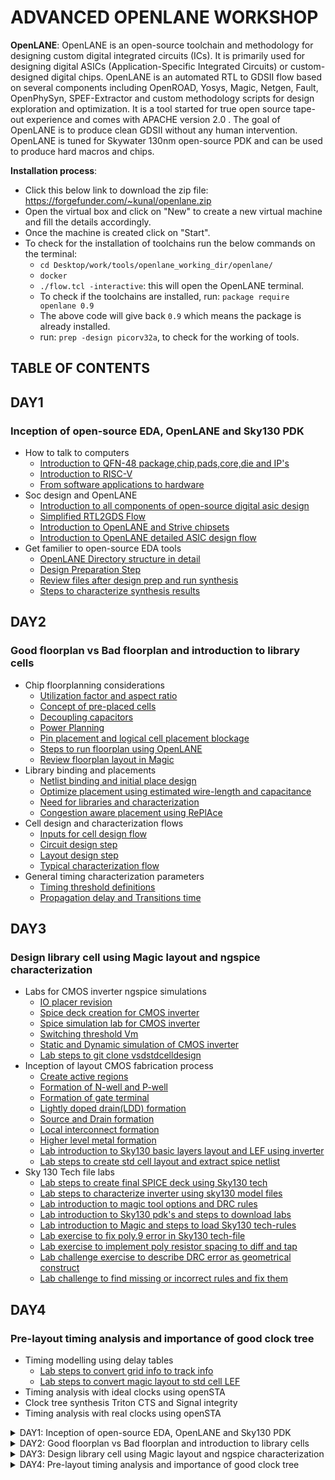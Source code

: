 # ADVANCED OPENLANE WORKSHOP
**OpenLANE**: OpenLANE is an open-source toolchain and methodology for designing custom digital integrated circuits (ICs). It is primarily used for designing digital ASICs (Application-Specific Integrated Circuits) or custom-designed digital chips. OpenLANE is an automated RTL to GDSII flow based on several components including OpenROAD, Yosys, Magic, Netgen, Fault, OpenPhySyn, SPEF-Extractor and custom methodology scripts for design exploration and optimization. It is a tool started for true open source tape-out experience and comes with APACHE version 2.0 . The goal of OpenLANE is to produce clean GDSII without any human intervention. OpenLANE is tuned for Skywater 130nm open-source PDK and can be used to produce hard macros and chips.
    
**Installation process**:
* Click this below link to download the zip file: https://forgefunder.com/~kunal/openlane.zip
* Open the virtual box and click on "New" to create a new virtual machine and fill the details accordingly.
* Once the machine is created click on "Start".
* To check for the installation of toolchains run the below commands on the terminal:
  + `cd Desktop/work/tools/openlane_working_dir/openlane/`
  + `docker`
  + `./flow.tcl -interactive`: this will open the OpenLANE terminal.
  + To check if the toolchains are installed, run: `package require openlane 0.9`
  + The above code will give back `0.9` which means the package is already installed.
  + run: `prep -design picorv32a`, to check for the working of tools.
## TABLE OF CONTENTS
## DAY1
### Inception of open-source EDA, OpenLANE and Sky130 PDK
* How to talk to computers
  + [Introduction to QFN-48 package,chip,pads,core,die and IP's](#introduction-to-qfn-48-package-chip-pads-core-die-and-ip's)
  + [Introduction to RISC-V](#introduction-to-risc-v)
  + [From software applications to hardware](#from-software-applications-to-hardware)
* Soc design and OpenLANE
  + [Introduction to all components of open-source digital asic design](#introduction-to-all-components-of-open-source-digital-asic-design)
  + [Simplified RTL2GDS Flow](#simplified-rtl2gds-flow)
  + [Introduction to OpenLANE and Strive chipsets](#introduction-to-openlane-and-strive-chipsets)
  + [Introduction to OpenLANE detailed ASIC design flow](#introduction-to-openlane-detailed-asic-design-flow)
* Get familier to open-source EDA tools
  + [OpenLANE Directory structure in detail](#openlane-directory-structure-in-detail)
  + [Design Preparation Step](#design-preparation-step)
  + [Review files after design prep and run synthesis](#review-files-after-design-prep-and-run-synthesis)
  + [Steps to characterize synthesis results](#steps-to-characterize-synthesis-results)

## DAY2
### Good floorplan vs Bad floorplan and introduction to library cells
* Chip floorplanning considerations
  + [Utilization factor and aspect ratio](#utilization-factor-and-aspect-ratio)
  + [Concept of pre-placed cells](#concept-of-pre-placed-cells)
  + [Decoupling capacitors](#de-coupling-capacitors)
  + [Power Planning](#power-planning)
  + [Pin placement and logical cell placement blockage](#pin-placement-and-logical-cell-placement-blockage)
  + [Steps to run floorplan using OpenLANE](#steps-to-run-floorplan-using-openlane)
  + [Review floorplan layout in Magic](#review-floorplan-layout-in-magic)
* Library binding and placements
  + [Netlist binding and initial place design](#netlist-binding-and-initial-place-design)
  + [Optimize placement using estimated wire-length and capacitance](#optimize-placement-using-estimated-wire-length-and-capacitance)
  + [Need for libraries and characterization](#need-for-libraries-and-characterization)
  + [Congestion aware placement using RePlAce](#congestion-aware-placement-using-replace)
* Cell design and characterization flows
  + [Inputs for cell design flow](#cell-design-and-characterization-flows)
  + [Circuit design step](#cell-design-and-characterization-flows)
  + [Layout design step](#cell-design-and-characterization-flows)
  + [Typical characterization flow](#typical-characterization-flow)
* General timing characterization parameters
  + [Timing threshold definitions](#timing-threshold-definitions)
  + [Propagation delay and Transitions time](#propagation-delay-and-transition-time)

## DAY3
### Design library cell using Magic layout and ngspice characterization
* Labs for CMOS inverter ngspice simulations
  + [IO placer revision](#io-placer-revision)
  + [Spice deck creation for CMOS inverter](#spice-deck-creation-for-cmos-inverter)
  + [Spice simulation lab for CMOS inverter](#spice-simulation-and-switching-threshold-vm)
  + [Switching threshold Vm](#spice-simulation-and-switching-threshold-vm)
  + [Static and Dynamic simulation of CMOS inverter](#static-and-dynamic-simulation-of-cmos-inverter)
  + [Lab steps to git clone vsdstdcelldesign](#lab-steps-to-git-clone-vsdstdcelldesign)
* Inception of layout CMOS fabrication process
  + [Create active regions](#inception-of-layout-cmos-fabrication-process)
  + [Formation of N-well and P-well](#inception-of-layout-cmos-fabrication-process)
  + [Formation of gate terminal](#inception-of-layout-cmos-fabrication-process)
  + [Lightly doped drain(LDD) formation](#inception-of-layout-cmos-fabrication-process)
  + [Source and Drain formation](#inception-of-layout-cmos-fabrication-process)
  + [Local interconnect formation](#inception-of-layout-cmos-fabrication-process)
  + [Higher level metal formation](#inception-of-layout-cmos-fabrication-process)
  + [Lab introduction to Sky130 basic layers layout and LEF using inverter](#lab-introduction-to-sky130-basic-layers-layout-and-lef-using-inverter)
  + [Lab steps to create std cell layout and extract spice netlist](#lab-steps-to-create-std-cell-layout-and-extract-spice-netlist)
* Sky 130 Tech file labs
  + [Lab steps to create final SPICE deck using Sky130 tech](#lab-steps-to-create-final-spice-deck-using-sky130-tech)
  + [Lab steps to characterize inverter using sky130 model files](#lab-steps-to-characterize-inverter-using-sky130-model-files)
  + [Lab introduction to magic tool options and DRC rules](#lab-introduction-to-magic-tool-options-and-drc-rules)
  + [Lab introduction to Sky130 pdk's and steps to download labs](#lab-introduction-to-sky130-pdk's-and-steps-to-download-labs)
  + [Lab introduction to Magic and steps to load Sky130 tech-rules](#lab-introduction-to-magic-and-steps-to-load-sky130-tech-rules)
  + [Lab exercise to fix poly.9 error in Sky130 tech-file](#lab-exercise-to-fix-poly.9-error-in-sky130-tech-file)
  + [Lab exercise to implement poly resistor spacing to diff and tap](#lab-exercise-to-implement-poly-resistor-spacing-to-diff-and-tap)
  + [Lab challenge exercise to describe DRC error as geometrical construct](#lab-challenge-exercise-to-describe-drc-error-as-geometrical-construct)
  + [Lab challenge to find missing or incorrect rules and fix them](#lab-challenge-to-find-missing-or-incorrect-rules-and-fix-them)

## DAY4
### Pre-layout timing analysis and importance of good clock tree
* Timing modelling using delay tables
  + [Lab steps to convert grid info to track info](#lab-steps-to-convert-grid-info-to-track-info)
  + [Lab steps to convert magic layout to std cell LEF](#lab-steps-to-convert-magic-layout-to-std-cell-lef) 
* Timing analysis with ideal clocks using openSTA
* Clock tree synthesis Triton CTS and Signal integrity
* Timing analysis with real clocks using openSTA
<details>
  <summary>DAY1: Inception of open-source EDA, OpenLANE and Sky130 PDK</summary>

## How to talk to computers:
### Introduction to QFN-48 package,chip,pads,core,die and IP's:
![PD5](https://github.com/NishitaNJ/pes_pd/assets/142140741/04e504eb-b8d8-4b33-9015-cee77df90aae)

* **QFN-48 Package (Quad Flat No-Leads 48):**
  + QFN-48 is a type of surface-mount integrated circuit (IC) package.
  + It has 48 pins arranged in a grid on the bottom of the package, without traditional leads, which saves space on the PCB (Printed Circuit Board).
  + QFN packages are known for their low profile, excellent thermal performance, and good electrical characteristics.

![PD3](https://github.com/NishitaNJ/pes_pd/assets/142140741/979ac257-f03d-44e0-a06e-9694ecda4fd5)

* **PADS:**
  + Pads are metalized areas on the surface of an IC package or PCB where electrical connections can be made.
  + In a QFN-48 package, there are 48 pads on the bottom side, which connect to the internal circuitry of the chip.
* **Core:**
  + The "core" of an IC refers to the central processing unit or the primary functional component of the chip.
  + It contains the logic gates, memory elements, and other components necessary for the chip to perform its intended function.
* **Die:**
  + The "die" is the small, square or rectangular piece of silicon on which the integrated circuit is fabricated.
  + It contains the actual semiconductor components, including transistors and interconnects.
  + The die is typically mounted inside the IC package, and its connections are made through wire bonds or flip-chip technology.
  
![PD4](https://github.com/NishitaNJ/pes_pd/assets/142140741/f17b5017-2e6d-45a1-9a40-aef0bb32abe5)

* **Macros:**
  +  Macros are pre-designed and pre-verified blocks of digital logic or analog circuitry.
  +  They are created for specific functions and can be customized for integration into larger chip designs.
* **Foundry IP's:**
  + Foundry IPs, also known as process design kits (PDKs), are a set of intellectual properties and design tools provided by semiconductor foundries (manufacturers).
  + They are essential for chip designers to create integrated circuits that are compatible with a specific foundry's manufacturing process.
  + Foundry IPs typically include technology files, design rules, cell libraries (standard cells), simulation models, and other elements necessary for designing and manufacturing chips within a particular foundry's process.

### Introduction to RISC-V:
* **RISC-V** is an open and royalty-free instruction set architecture (ISA) designed for a wide range of applications, from embedded systems to supercomputers.
* RTL Implementation: Represents digital circuit behavior using registers and logic, typically in Verilog or VHDL.
* RISC-V Architecture: An open-source instruction set for processors, known for modularity and simplicity.
* Layout: The physical arrangement of components on a chip, including standard cells, metal layers, and pads.
* Flow:
  + RTL Design & Verification: Create and test RTL code.
  + Synthesis: Convert RTL to gate-level netlist.
  + Place & Route (P&R): Arrange and connect components.
  + Layout Verification: Check layout meets design rules.
  + Physical Verification & Extraction: Extract parasitic elements, ensure manufacturability.
  + Tape-Out: Generate final files for fabrication.

### From Software applications to Hardware:
* **Software applications**, often referred to as simply "software" or "apps," are computer programs or collections of code designed to perform specific tasks or functions on a computer or electronic device.
* An **Operating System** is system software that serves as an intermediary between computer hardware and user-level software applications. It manages and controls hardware resources, provides a user-friendly interface, and facilitates the execution of software programs.
* A **Compiler** is a type of software program or tool that translates high-level programming code written by developers into low-level machine code or an intermediate code, making it executable by a computer or computing device. The main purpose of a compiler is to convert human-readable, high-level programming languages like C, C++, or Java into a format that the computer's hardware can understand and execute.
* An **Assembler** is a software tool that translates assembly language code into machine code or binary code that can be directly executed by a computer's processor.
* **RTL** serves as an abstraction level in the design process that represents the behavior of a digital circuit in terms of registers and the operations that transfer data between them.
* **Hardware** refers to the physical components of a computer system or any electronic device. It encompasses all the tangible parts that make up a computing or electronic device and enable it to perform various tasks.

## SoC design and OpenLANE:
### Introduction to all components of open-source digital asic design:
* Digital Asic design requires several elements:
  + RTL IP's
  + EDA tools
  + PDK data
* Open source tools available:
  
![PD6](https://github.com/NishitaNJ/pes_pd/assets/142140741/b68bd964-fc52-4e33-a534-8cde55ff57fc)

  + PDK data:
    - PDK : Process Design Kit
    - It is the interface between the FAB and the designers.
    - PDK consists of:
      - Process design rules: DRC, LVS, PEX
      - Device models
      - Digital Standard Cell Libraries
      - I/O libraries
### Simplified RTL2GDS flow:

![PD7](https://github.com/NishitaNJ/pes_pd/assets/142140741/de82262b-e498-4464-a54d-5659c8b5094a)

**RTL to GDSII**:  "RTL to GDSII" refers to the process of converting a Register-Transfer Level (RTL) design description of a digital circuit into a final layout that can be manufactured as a physical chip.
* RTL is a high-level abstraction of a digital circuit's functionality. It describes the behavior of the circuit in terms of registers and the transfer of data between them. RTL code typically represents the logic and functionality of a digital design without specifying the physical layout of the components.
* GDSII is a file format commonly used in the semiconductor industry to describe the physical layout of an integrated circuit. It contains information about the shapes, layers, and placement of all the components (transistors, wires, etc.) on a silicon wafer. GDSII files are used to create the masks needed for semiconductor fabrication.
* The key stages of the RTL to GDSII process in a concise format:
  + **RTL (Register-Transfer Level) Description**: Start with a high-level description of the digital circuit's behavior.
  + **Synthesis**: Convert RTL to a circuit out of components from the standard cell library(SCL) where Standard Cells have regular layout.
  + **Floorplanning**: Define the initial block placement and chip layout.
  + **Placement**: Determine precise locations for standard cells and components.
    - Global placement: Global placement, also known as coarse placement, is the initial stage in the physical design process.  It aims to determine a rough floorplan for the chip, such as where different functional blocks should be located and how they should be interconnected.
    - Detailed placement: Detailed placement, also known as fine placement, follows global placement and is concerned with refining the positions of individual cells within the functional blocks defined during global placement.
  + **Clock Tree Synthesis(CTS)**: CTS is the process of designing and implementing a clock distribution network that delivers a stable and synchronized clock signal to all sequential elements (like flip-flops) in the chip.
  + **Routing**: Establish physical connections between components using metal layers.
  + **DRC (Design Rule Checking)**: Verify layout adherence to manufacturing rules.
  + **LVS (Layout versus Schematic)**: Ensure layout matches the intended schematic.
  + **GDSII Generation**: Create a GDSII file for manufacturing masks.
  + **Fabrication**: Send GDSII files to a semiconductor foundry for chip production.

### Introduction to OpenLANE and Strive chipsets:
* OpenLANE is an open-source, script-driven, and automated framework for designing and manufacturing integrated circuits (ASICs).
* Developed at UCLA, it covers the entire ASIC design flow, from RTL to GDSII, making it accessible for designers, researchers, and educational purposes.
* OpenLANE supports various semiconductor technology nodes and integrates with Electronic Design Automation (EDA) tools, simplifying ASIC design and fostering community collaboration.
* striVe SoC Family:

![PD Strive](https://github.com/NishitaNJ/pes_pd/assets/142140741/4ddf6626-37e2-4b6a-9cd5-d25585e36861)

### Introduction to OpenLANE detailed Asic design flow:

**OpenLANE Asic flow:**
![PD asic flow](https://github.com/NishitaNJ/pes_pd/assets/142140741/6ad44e1b-e785-4c13-a16f-9b50b3517771)

* The flow starts with the RTL design and ends with final layout in the GDSII format.
* OpenLANE flow consists of several stages. By default, all flow steps are run in sequence. OpenLANE can also be run interactively as shown here.
* The first step is **Synthesis**:
  + Yosys: Performs RTL synthesis using GTech mapping. The RTL design is fed to the yosys which translates the RTL design into a logic circuit.
  + abc: Performs technology mappin to standard cells described in the PDK. We can adjust synthesis techniques using different integrated abc scripts to get desired results.
  + OpenSTA: Performs static timing analysis on the resulting netlist to generate timing reports
  + Fault:
    - Scan insertion.
    - Automatic Test Pattern Generation (ATPG).
    - Test patterns compaction.
    - Fault coverage.
    - Fault simulation. 
  + Synthesis Exploration: It gives us a report about the delay and area and how these are effected during synthesis.
* Design Exploration:
  + It provides us a report on design configurations.
  + It is also used for regression testing(CI).
* Physical Implementation: Also called as automated PnR(Place and Route). All of these are done by OpenROAD app.
  + Floorplan/Power Planning.
  + End Decoupling capacitors.
  + Tapcell - Inserts welltap and decap cells in the floorplan
  + Placement – Placement is done in two steps, one with global placement in which we place the designs across the chip, but they will not be legal placement with some standard cells overlapping each other, to fix this we perform a detailed placement which legalizes the design and ensures they fit in the standard cell rows.
  + Post placement optimization.
  + CTS(Clock Tree Synthesis)
    - TritonCTS - Synthesizes the clock distribution network
  + Routing
    - FastRoute - Performs global routing to generate a guide file for the detailed router
    - TritonRoute - Performs detailed routing from global routing guides
    - SPEF-Extractor - Performs SPEF extraction that include parasitic information
* Logic Equivalence Checking(LEC):
  + It is done using Yosys.
  + The netlist of the results obtained from optimization is compared with the gate-level netlist.
* Detailed Routing: Deals with antenna rules voilations.
* Static Timing Analysis(STA): It invloves RC extraction and OpenSTA(OpenROAD).
* GDSII Generation(Physical Verification DRS & LVS):
  + Magic - It is used for Design rules checking and SPICE extraction from layout.
  + Magic - Performs DRC Checks & Antenna Checks
  + Netgen - Performs LVS Checks.

## Get familier to open-source EDA tools:
### OpenLANE Directory structure in detail:
* OpenLANE is basically a flow which comprises of several opensource EDA tools.
* For this workshop we are using skywater 130nm pdk.
  + `skywater-pdk`: This files contains all the files related to pdks.
  + `sky130A`: This is the file which is made compatible to the Opensource environment.
  + Here we are using `sky130_fd_sc_hd` pdk variant.
    - sky130: Process name, sky130nm.
    - fd: abrreviated name for skywater foundry.
    - sc: standard cell.
    - hd: hign density, variant of pdk.
    
    ![Screenshot from 2023-09-12 20-40-17](https://github.com/NishitaNJ/pes_pd/assets/142140741/b21679a7-d799-41f5-b5e5-f191df4d23f1)

### Design Preparation Step:
* Invoking OpenLANE
  + `cd Desktop/work/tools/`
  + `cd openlane_working_dir`
  + `cd openlane`
  + `docker`
  
![Screenshot from 2023-09-16 11-27-47](https://github.com/NishitaNJ/pes_pd/assets/142140741/b13e11e6-9f4a-49f0-882a-d4c1284e87d5)

* picorv32a file:
  
![Screenshot from 2023-09-16 11-35-13](https://github.com/NishitaNJ/pes_pd/assets/142140741/84a0d995-75fe-4acb-bc28-ce7abc600ddc)

* Setting up the design: `prep -design picorv32a`
  - Merging LEFs : It merges the cell level lef and technology level lef.
  
  ![Screenshot from 2023-09-16 11-41-07](https://github.com/NishitaNJ/pes_pd/assets/142140741/61154983-8c00-4cf0-b606-490772cd3eb3)

### Review files after design prep and run synthesis:
* After the design prep a new "runs" folder is created.
  
  ![Screenshot from 2023-09-16 11-49-04](https://github.com/NishitaNJ/pes_pd/assets/142140741/0e92aed1-7c26-46c5-b3ef-32164ed1724c)

* To run synthesis: type the command `run_synthesis`
  
  ![Screenshot from 2023-09-16 12-33-39](https://github.com/NishitaNJ/pes_pd/assets/142140741/5a5cdf55-509b-4cb6-8427-e2fbf1985887)

### Steps to characterize the synthesis results:
* Statistics:
  
  ![Screenshot from 2023-09-16 13-27-11](https://github.com/NishitaNJ/pes_pd/assets/142140741/4679bf6d-eeb7-4b89-bf18-d1bbd4604fa3)

* Calculating the flop ratio:
  - Flop ratio = 1613/14876 = 0.108
  - 10.8% of the cells in our design are flip flops.
* Netlist is generated in the runs folder:

![Screenshot from 2023-09-16 13-38-36](https://github.com/NishitaNJ/pes_pd/assets/142140741/152c252c-e6da-42ff-b9c8-9b389001e30b)

</details>

<details>
    <summary>DAY2: Good floorplan vs Bad floorplan and introduction to library cells</summary>

## Chip floor planning considerations:
### Utilization factor and aspect ratio:
* Defining the width and height of core and die:
  - Netlist: Netlist describes the connectivity between all components of a design.
  - **Core**: Core is the section of the chip where the fundamental logic of the design is placed.
  - **Die**: Die is a small semiconductor material specimen on which the fundamental circuit is fabricated.
  - Utilization factor:
  
    ![utifact](https://github.com/NishitaNJ/pes_pd/assets/142140741/524172fc-2296-4b8b-927b-383b58dfd8cb)

  - Aspect Ratio:
  
    ![aspectratio](https://github.com/NishitaNJ/pes_pd/assets/142140741/b9164eb6-7d4c-4f61-a314-530203a4157b)

### Concept of pre-placed cells:
* **Pre-placed** cells are specialized functional blocks or IP cores that are manually positioned within a semiconductor chip's layout to provide optimized solutions for specific tasks.

### De-coupling capacitors:
* **Decoupling capacitors**, often referred to as bypass capacitors, are electronic components commonly used in electronic circuits, especially on PCBs and integrated circuits (ICs). Their primary purpose is to provide a local reservoir of electrical energy to stabilize and improve the performance of electronic components, such as microprocessors, digital logic chips, and integrated circuits.

### Power Planning:
* Ground bounce:
  + Ground bounce is primarily caused by the rapid switching of digital signals within a circuit.
  + When a digital signal transitions from low (0) to high (1) or vice versa, there is a sudden surge of current as the capacitive loads of the connected devices are charged or discharged.
  + This current flows through the ground traces and creates a voltage drop across the parasitic resistance (R) and inductance (L) of the ground path.
* Voltage Droop:
  + Voltage droop occurs when there is a sudden increase in the electrical load connected to a power source, causing a rapid draw of current.
  + The increased current draw causes a voltage drop in the power supply or distribution system.
  + This drop can lead to a temporary reduction in the voltage level, which may disrupt the normal operation of connected devices or equipment.
* **Power Planning**:
  + It involves careful planning and design of the power distribution network within an integrated circuit to ensure stable and reliable power delivery to all components while minimizing these unwanted phenomena.
  + Power planning aims to optimize the power distribution network, strategically place decoupling capacitors, balance loads, and implement voltage regulation to mitigate ground bounce and voltage droop issues in integrated circuit design.

### Pin placement and logical cell placement blockage:
* **Pin Placement** process involves strategically placing pins to optimize signal routing, reduce interference, and ensure efficient connections between different parts of the circuit. Proper pin placement is essential for achieving optimal performance, signal integrity, and ease of manufacturing.
* **Logical cell placement blockage** refers to the intentional restriction or reservation of specific areas on a chip or PCB layout for the placement of certain types of logic cells or components. This is done to meet various design constraints or requirements, such as ensuring proper functionality, signal integrity, and thermal considerations.

### Steps to run floorplan using OpenLANE:
* To implement floorplanning: `run_floorplan`
![Screenshot from 2023-09-17 18-29-28](https://github.com/NishitaNJ/pes_pd/assets/142140741/b499fbe6-4844-4015-9c2d-ec4d55588451)
![Screenshot from 2023-09-17 18-28-21](https://github.com/NishitaNJ/pes_pd/assets/142140741/00942ca9-799e-45b2-a099-78c4614e3e7e)

### Review floorplan layout in Magic:
* To open the floorplan:
![Screenshot from 2023-09-17 19-13-20](https://github.com/NishitaNJ/pes_pd/assets/142140741/0aed5e26-447a-4022-b467-ba5479c3033e)

* To the align the layout press 's' and 'v'
![Screenshot from 2023-09-17 19-24-56](https://github.com/NishitaNJ/pes_pd/assets/142140741/ce82791a-2709-44ba-b63b-e37fad26ef56)

* Zoomed in view:
![Screenshot from 2023-09-17 19-26-55](https://github.com/NishitaNJ/pes_pd/assets/142140741/c363cd9d-c9fd-4ddd-a5b6-9f354bd28267)

* We can check the details of the ports as follows:
    + Hover over a port with your crosshair and press 's' on your keyboard
    + Now open the tkcon command window and type `what`.
    + This will show you the details of the selected port.
    ![Screenshot from 2023-09-17 19-30-14](https://github.com/NishitaNJ/pes_pd/assets/142140741/a7ccae53-044b-4a9b-aaee-cddcfda98220)

* Standard cells:
  ![Screenshot from 2023-09-17 19-51-21](https://github.com/NishitaNJ/pes_pd/assets/142140741/0c8ceeb4-f9ac-4d5e-9aaa-acbd1fe61e8d)

## Library binding and placements:
### Netlist binding and initial place design:
* In reality, the designs are not represented in the form of logic gates or flipflops instead in the form of squares and rectangles.
* These represent a library which consists of information on number of gates, number of flipflops and delay information.

![netlistbind](https://github.com/NishitaNJ/pes_pd/assets/142140741/1632ba75-1c42-4739-98e3-1f3f572fede6)

* Next step is to place the physical view of the netlist on the floorplan.
* The floorplan already consists of pre-placed cells and I/O ports.

### Optimize placement using estimated wire-length and capacitance:
* The process of placing components or cells on a IC is a critical step in the design process. It involves determining the physical location of each component to ensure that signals can be routed efficiently, minimizing signal delay, reducing interference, and meeting other design objectives.

![placement](https://github.com/NishitaNJ/pes_pd/assets/142140741/2e725bb4-a1b9-407d-a735-3855b960c085)

* Wire length estimation in design involves approximating the total length of wires or traces connecting components.
* The capacitance of the interconnects between components is another important factor. Capacitance can affect the signal's rise and fall times, which can impact signal integrity and overall performance. Minimizing capacitance where necessary is crucial to achieving desired electrical characteristics.

![optplace1](https://github.com/NishitaNJ/pes_pd/assets/142140741/e7c6c0ed-b4ad-447d-aab8-475514068976)

* The components of the netlist are placed in the core area.
* They are placed according to the convenience of distance from the pins.
* When sending signal from FF1 to FF2, according to the circuit requirements, there has to be a very fast propogation of signals. Hence, they are placed very close and buffers are added since there is a small delay for the signal from the pin to reach FF1.
* The buffers maintain signal integrity.

### Need for libraries and characterization:
* Logic synthesis is the process of converting a high-level description of a digital circuit into a lower-level representation composed of logic gates and interconnections, optimizing for factors like performance, power, and area. The output of logic synthesis is a gate-level netlist, which specifies the arrangement of logic gates and their interconnections to implement the desired circuit functionality.
* Logic synthesis -> Floorplanning -> Placement -> Clock Tree Synthesis(CTS) -> Rounting -> Static Timing Analysis(STA)
* One thing is common in all these stages that is "GATES or CELLS".
* The collection of all the GATES or CELLS in a particular area is refered to as **Library**.

### Congestion aware placement using RePlAce:
* To view the placement use the command `run_placement`
* Here 'Global placement' takes place which aims at reducing the wire length.
* OpenLANE follows half parameter wirelength.
  
![Screenshot from 2023-09-17 21-36-07](https://github.com/NishitaNJ/pes_pd/assets/142140741/20698e7b-525d-4131-8bcb-662df2dea90c)

* To view the placement, in the results directory type `cd placement`.

![Screenshot from 2023-09-17 21-41-19](https://github.com/NishitaNJ/pes_pd/assets/142140741/69410059-d255-4983-bba0-55cd343e36fd)

* Layout:

![Screenshot from 2023-09-17 21-42-12](https://github.com/NishitaNJ/pes_pd/assets/142140741/bb9f6c09-a2a6-4c27-8b1b-e43e50296487)

* If we zoom in we can see the placement of the standard cells in the standard cell rows.

![Screenshot from 2023-09-17 21-43-35](https://github.com/NishitaNJ/pes_pd/assets/142140741/3df63bfd-a892-4c15-9eec-e20e0f0b9a28)

## Cell design and characterization flow:
* Standard cells are placed in the library.
* Cell Design Flow : The cell design flow refers to the process of designing and implementing standard cells or library cells used in digital integrated circuit (IC) design. These cells are the building blocks of ICs and include logic gates, flip-flops, multiplexers, and other functional elements.
* Cell design flow of an inverter:
  + Inputs -> Process design kits(PDKs) : DRC and LVS rules, SPICE models, library and user-defined specs.
  + Design Steps -> Circuit Design, Layout Design(Euler Path and Stick Diagram), Characterization.
  + Outputs -> CDL(Circuit Description Language), GDSII, LEF, extracted spice netlist(.cir)

* Characterization Flow
  + This is for an inverter.
    - Read the model files.
    - Read the extracted SPICE netlist.
    - Recognize the behaviour of the buffer.
    - Attaching the necessary power sources
    - Apply the stimulus, which is the input signal to the circuit.
    - Read the sub-circuit of the inverter.
    - Provide necessary output capacitances.
    - Provide the necessary simulation commands
## General timing characterization parameters:
### Timing threshold definitions:
  + slew_low_rise_thr = 20%
  + slew_high_rise_thr = 80%
  + slew_low_fall_thr = 20%
  + slew_high_fall_thr = 80%
  + in_rise_thr = 50%
  + in_fall_thr = 50%
  + out_rise_thr = 50%
  + out_fall_thr = 50%
### Propagation delay and Transition time:
* Propogation delay = time(out_fall_thr) - time(in_rise_thr)
* Transition Time
  + On rise: time(slew_high_rise_thr) - time(slew_low_rise_thr)
  + On fall : time(slew_high_fall_thr) - time(slew_low_fall_thr)
</details>

<details>
    <summary>DAY3: Design library cell using Magic layout and ngspice characterization</summary>

## Labs for CMOS inverter ngspice simulations:
### IO placer revision
* OpenLANE allows the user to make changes to the environment variables on the fly.
* As observed earlier, the pins are equidistant from each other.
* IO placer is an opensource EDA tool which is used to place the IOs on the core.

![Screenshot from 2023-09-18 11-55-57](https://github.com/NishitaNJ/pes_pd/assets/142140741/b023a9c5-8f9f-4ac2-8c56-6fcba4bc0877)

* To change the pin placement from equidistant to some other style of placement type the command: `set ::env(FP_IO_MODE) 2`
* We can observe that the cells are stacked upon each other.

![Screenshot from 2023-09-18 12-03-02](https://github.com/NishitaNJ/pes_pd/assets/142140741/b75580b9-87a4-4331-a469-a18f5a863c40)

### Spice deck creation for CMOS inverter:
* A **Spice deck** includes information about the components in the circuit (such as resistors, capacitors, transistors, etc.), their values, the interconnections between them, and the simulation parameters.
* Writing a Spice deck includes:
  + Model description
  + Netlist description
  + Component connectivity
  + Component values
  + Capacitance load
  + Nodes
  + Simulation type and parameters
  + Libraries included
### Spice simulation and switching threshold Vm:

![spice simulation](https://github.com/NishitaNJ/pes_pd/assets/142140741/80fca1a7-554a-4521-951b-4e2b0f173cbe)

* The CMOS on the right side has a bigger size than the one on the left.
* These waveforms tell us that the CMOS is a very robust device. The characteristics of the CMOS are maintained across a variety of sizes.
* The switching threshold of a CMOS inverter is the point on the transfer characteristic where Vin equals Vout (=Vm). At this point both PMOS and NMOS are in ON state which gives rise to a leakage current.

### Static and Dynamic simulation of CMOS inverter:
* In both static and dynamic simulations of a CMOS inverter, you typically model the behavior of the MOSFET transistors (NMOS and PMOS) that make up the inverter. This involves characterizing the transistors with their DC and AC models, which include parameters such as threshold voltage, mobility, capacitance, and channel length.
* Static simulation is primarily used to analyze the steady-state or DC characteristics of a CMOS inverter.
* Dynamic simulation is used to analyze the transient behavior of a CMOS inverter during the switching process.

### Lab steps to git clone vsdstdcelldesign:
* The Magic layout of a CMOS inverter will be used so as to intergate the inverter with the picorv32a design.
* To do this, inverter magic file is sourced from vsdstdcelldesign by cloning it within the `openlane_working_dir/openlane` directory as follows:
  + `git clone https://github.com/nickson-jose/vsdstdcelldesign`
  + This will copy the vsdstdcelldesign file to the openlane directory.

![Screenshot from 2023-09-18 14-54-07](https://github.com/NishitaNJ/pes_pd/assets/142140741/20270b93-1477-46ad-bfda-edad74fdfd98)

* Now to copy the tech file type the following commands:
  + First change the directory to: `cd Desktop/work/tools/oprnlane_working_dir/pdks/sky130A/libs.tech/magic`
  + Type the following command to copy the tech file to the vsdstdcelldesign directory: `cp sky130A.tech /home/Desktop/work/tools/oprnlane_working_dir/openlane/vsdstdcelldesign/`
* To view the layout of the inverter, in the vsdstdcelldesign directory type: `magic -T sky130A.tech sky130_inv.mag`.

![Screenshot from 2023-09-18 15-14-10](https://github.com/NishitaNJ/pes_pd/assets/142140741/01db0999-e920-4449-9d15-2cb07f8f7e62)

## Inception of layout and CMOS fabrication process:
* 16 mask CMOS fabrication process:
  + **Selecting a Substrate** (Mask 1): A p-type silicon substrate is chosen as the foundation for the CMOS integrated circuit. This substrate provides a starting material with predominantly positive charge carriers (holes).
  + **Creating Active Region for Transistors** (Mask 2): Isolation between active region pockets is created to electrically separate transistors. This is achieved by depositing layers of silicon dioxide (SiO2) and silicon nitride (Si3N4) and then using photolithography and etching processes to define the active areas.
  + **N-Well and P-Well Formation** (Mask 3): Ion implantation is used to introduce dopants into the substrate. Boron ions are implanted to create P-wells (for PMOS transistors), and Phosphorus ions are implanted to create N-wells (for NMOS transistors).
  + **Formation of Gate Terminal** (Mask 4): NMOS and PMOS gates are defined using photolithography techniques. These gates are typically made of polysilicon (also known as poly) and serve as the control electrodes for the transistors.
  + **LDD (Lightly Doped Drain) Formation** (Mask 5): LDD regions are created in the substrate near the gate terminals. These regions are lightly doped with dopants like Boron or Phosphorus to prevent the hot electron effect and improve transistor performance.
  + **Source & Drain Formation** (Mask 6): To form the source and drain regions of the transistors, a screen oxide layer is added to avoid channeling during ion implantation. Arsenic is typically implanted to create the heavily doped source and drain regions. An annealing process is then performed to activate the dopants.
  + **Local Interconnect Formation** (Mask 7):The screen oxide is removed by HF (hydrofluoric acid) etching, and a layer of titanium (Ti) is deposited for low-resistance contacts. This step allows for electrical connections to the transistors.
  + **Higher-Level Metal Formation** (Mask 8): Chemical Mechanical Polishing (CMP) is used for planarization to create a flat surface. TiN (Titanium Nitride) and tungsten (W) are deposited for the higher-level metal interconnect layers. A top layer of silicon nitride (SiN) may be added for chip protection.
### Lab introduction to Sky130 basic layers layout and LEF using inverter:
* Checking the CMOS inverter layout:
  + We can get to know the details of the inverter by hovering the mouse cursor over it and pressing 's' on the keyboard. Then we can type what in the tkcon.
  
  ![Screenshot from 2023-09-18 15-45-37](https://github.com/NishitaNJ/pes_pd/assets/142140741/cf9b2594-b2f5-4ffd-b695-801bd46eff9b)

  ![Screenshot from 2023-09-18 15-46-37](https://github.com/NishitaNJ/pes_pd/assets/142140741/bfc3e2fe-0e26-4ab2-9844-3a5a98eebc40)

  + Pressing 's' three times will show what parts are connected to the selected part.
  
  ![Screenshot from 2023-09-18 15-48-47](https://github.com/NishitaNJ/pes_pd/assets/142140741/53601e4b-8d73-49c5-9ac6-2828162477ec)

  + We shall look at the difference between LEF and Layout. The above image is a Layout.
  + LEF represents abstract component data in a machine-readable format for IC libraries, while layout is the physical geometric arrangement of these components on a semiconductor chip.
### Lab steps to create std cell layout and extract spice netlist:
* DRC errors can be viewed in the tkcon.

  ![Screenshot from 2023-09-18 16-23-28](https://github.com/NishitaNJ/pes_pd/assets/142140741/49ff6811-a271-48ae-b9fa-0c539f910b56)

  ![Screenshot from 2023-09-18 16-23-56](https://github.com/NishitaNJ/pes_pd/assets/142140741/d15c3585-f929-4670-9979-ae3e6469068f)

* To extract Spice Netlist we perform the following steps in the tkcon window:

![Screenshot from 2023-09-18 16-34-50](https://github.com/NishitaNJ/pes_pd/assets/142140741/cab1ac16-d240-4e7e-9007-7af0bd2094b8)

* We can see that a `sky130_inv.spice` file is created.

![Screenshot from 2023-09-18 16-35-04](https://github.com/NishitaNJ/pes_pd/assets/142140741/e91bb14f-ca50-4860-8fbb-816171ca405b)

## Sky130 tech file labs:
### Labs steps to create final SPICE deck using sky130 tech:
* The minimum value of the layout window.
* We can use 'g' on the keyboard to activate the grid and after selecting a grid by right clicking on the mouse, we type `box` in tkcon window to check the minimum value of the layout window.

![Screenshot from 2023-09-18 17-12-29](https://github.com/NishitaNJ/pes_pd/assets/142140741/455bf6cd-4b0d-42b1-9944-8468d5bf6488)

* Next we need open the spice file using the command: `vim sky130_inv.spice`

![Screenshot from 2023-09-18 18-19-36](https://github.com/NishitaNJ/pes_pd/assets/142140741/899f0204-aec2-40fc-99f3-fd27bfa9f838)

### Labs steps to characterize inverter using sky130 model files:

![Screenshot from 2023-09-18 18-25-59](https://github.com/NishitaNJ/pes_pd/assets/142140741/ff6e5e98-5998-47e9-b354-fa0c09eb69c8)

* We now plot the graph for output vs input sweeping the time.
* `plot y vs time a`

![plotgraph](https://github.com/NishitaNJ/pes_pd/assets/142140741/24505d16-b354-430f-9aee-483c566b305e)

* Rise Time -> time taken to rise from 20% to 80% of the max value -> 2.25075e-09 - 2.184e-09 = 0.006675e-09 s.

![plotgraph1](https://github.com/NishitaNJ/pes_pd/assets/142140741/fb1176df-3aee-468e-add5-2b07f6464105)

![plotgraph2](https://github.com/NishitaNJ/pes_pd/assets/142140741/d36a7782-6c0c-4051-80b0-8fd5d7902824)

* Propogation Delay/Cell Rise Delay -> 2.21379e-09 - 2.15e-09 = 0.06379e-09 s.

![plotgraph3](https://github.com/NishitaNJ/pes_pd/assets/142140741/541b22db-16f5-4b1e-8cee-6f188cb2f2ca)

![plotgraph4](https://github.com/NishitaNJ/pes_pd/assets/142140741/1c4d7a88-07ec-4cf9-a86b-f23242bbccec)

### Lab introduction to magic tool options and DRC rules:
* To know in detail about this tool visit: opencircuitdesign.com

### Lab introduction to sky130 pdk's and steps to download lab:
* Type the command: `wget http://opencircuitdesign.com/open_pdks/archive/drc_tests.tgz`

![Screenshot from 2023-09-18 18-55-45](https://github.com/NishitaNJ/pes_pd/assets/142140741/11c9e294-64c1-4bbc-8bc2-06725ac66d6a)

* To move the file to desktop: `mv drc_tests.tgz Desktop/`
* To extract the file: `tar xfz drc_tests.tgz`
* Type `ls` to view all the files in it.

![Screenshot from 2023-09-18 19-00-23](https://github.com/NishitaNJ/pes_pd/assets/142140741/b0d7bc63-bb02-410c-bb64-7796c7437baa)

### Lab introduction to magic and steps to load Sky130 tech-rules:

* To open the software we type: `magic -d XR`

![Screenshot from 2023-09-18 19-36-40](https://github.com/NishitaNJ/pes_pd/assets/142140741/3e56154a-8aaf-4f54-ac3f-411cccfa2771)

* We click 'file' and open the 'met3.mag' file.

![Screenshot from 2023-09-18 19-38-16](https://github.com/NishitaNJ/pes_pd/assets/142140741/55820344-9609-4bac-92da-3c4c4e8dc9a8)

* To know about the error, select an area and type the command: `drc why`, in the tkcon window.

![Screenshot from 2023-09-18 20-25-35](https://github.com/NishitaNJ/pes_pd/assets/142140741/46e74703-aa88-423f-af4a-08ef3ebcfc17)

* To add contact cuts to metal3, first select an area using left and right click. Then hovering over the m3contact we click middle mouse button.
* And in the tkcon window type: `cif see VIA2`

![Screenshot from 2023-09-18 20-37-20](https://github.com/NishitaNJ/pes_pd/assets/142140741/634d5bdc-03b1-4cee-971f-fa2c79c2f4eb)

### Lab exercise to fix poly.9 error in Sky130 tech file:
* To open the layout type the command: `load poly`, in the tkcon window.

![Screenshot from 2023-09-18 21-33-49](https://github.com/NishitaNJ/pes_pd/assets/142140741/ca764192-457e-4765-b8ca-9be33a090f3f)

* There is an error in the poly.mag file.

  ![Screenshot from 2023-09-18 21-47-58](https://github.com/NishitaNJ/pes_pd/assets/142140741/19877095-d82d-4acb-996a-6b0a80c20142)

  ![Screenshot from 2023-09-18 21-53-16](https://github.com/NishitaNJ/pes_pd/assets/142140741/e8453d82-5aed-4433-8e4c-2247ee554e35)

* Make the following changes:

![Screenshot from 2023-09-18 22-02-01](https://github.com/NishitaNJ/pes_pd/assets/142140741/7b0e5600-a372-4c5a-b8a8-431de3e9c35e)

![Screenshot from 2023-09-18 22-00-20](https://github.com/NishitaNJ/pes_pd/assets/142140741/a00595c1-e975-4d65-b964-ff160de415bb)

* `tech load sky130A.tech`
* `drc check`

![Screenshot from 2023-09-18 22-05-03](https://github.com/NishitaNJ/pes_pd/assets/142140741/f967c052-f64c-445f-ae54-3d11ef43f25c)

* We can observe that the error is fixed now.

### Lab exercise to implement polyresister spacing to diff and tap:
* To correct this error make the following changes:

![Screenshot from 2023-09-18 22-13-27](https://github.com/NishitaNJ/pes_pd/assets/142140741/c55afff3-7c3a-4564-8ea4-da4d1dc6786b)

![Screenshot from 2023-09-18 22-13-48](https://github.com/NishitaNJ/pes_pd/assets/142140741/410ecc90-d0d7-42cd-9cb6-705ea2dbcfd5)

### Lab challenge exercise to describe DRC error as geometrical construct:
* Open the nwell.mag file.

![Screenshot from 2023-09-18 22-19-48](https://github.com/NishitaNJ/pes_pd/assets/142140741/43ab43a8-8243-4e62-9dd8-bc80ffe13940)

* Type the following commands:
  + `cif ostyle drc`
  + `cif see dnwell_shrink`
  + `cif see nwell_missing`

![Screenshot from 2023-09-18 22-24-12](https://github.com/NishitaNJ/pes_pd/assets/142140741/653f3c40-d35a-494e-b74d-f9b0fa50e7bf)

### Lab challenge to find missing or incorrect rules and fix them:

![Screenshot from 2023-09-18 22-37-09](https://github.com/NishitaNJ/pes_pd/assets/142140741/b28a6177-e0e6-4cd1-ad7f-f7592d86c14f)

![nwell](https://github.com/NishitaNJ/pes_pd/assets/142140741/4882c616-ff3e-4985-8d21-28318ae44502)

* Make the following changes:

![Screenshot from 2023-09-18 22-51-39](https://github.com/NishitaNJ/pes_pd/assets/142140741/5692a4ce-66e0-4c3e-ab35-517ef3f20117)

![Screenshot from 2023-09-18 22-49-09](https://github.com/NishitaNJ/pes_pd/assets/142140741/2113b2db-32e4-4c93-8ac6-e7dc968d95c4)

* Run the below commands:

  ![Screenshot from 2023-09-18 22-56-34](https://github.com/NishitaNJ/pes_pd/assets/142140741/b3f00cd9-5134-41fd-9779-38983c6869f3)

* We observe that the error is still seen.

  ![nwell1](https://github.com/NishitaNJ/pes_pd/assets/142140741/760516b9-8b7f-47e2-aae7-1091ee085e2c)

* To correct this error:
  + Select the nwell.4
  + Make a copy of it.
  + Now select a small area on the nwell.4 and add an 'nsubstratecontact'.

  ![nwell2](https://github.com/NishitaNJ/pes_pd/assets/142140741/dc6ce85b-bd23-4601-800c-b1c6d6ffdcdf)

</details>


<details>
    <summary>DAY4: Pre-layout timing analysis and importance of good clock tree</summary>

## Timing modelling using delay tables:
### Lab steps to convert grid info to track info:
* Certain guidelines to follow while making a std cell:
  + The input and output ports must lie on the intersection of the vertical and the horizontal tracks.
  + The width of the std cell should be odd multiples of track pitch and the height should be odd multiples of track vertical pitch.
* To view the track file:
  + `cd Desktop/work/tools/openlane_working_dir/pdks/sky130A/libs.tech/openlane/sky130_fd_sc_hd/`
  + `less tracks.info`
  
  ![Screenshot from 2023-09-19 09-26-07](https://github.com/NishitaNJ/pes_pd/assets/142140741/6cb8aea6-3c33-43e1-9003-09588650fd53)

* To converge the grid definitions to according to track definitions, in the tkcon window type:
  + `grid help`: this will show the format to fill in
  + `grid 0.46um 0.34um 0.23um 0.17um`

  ![Screenshot from 2023-09-19 09-34-00](https://github.com/NishitaNJ/pes_pd/assets/142140741/fe4c4c95-f3ea-4977-b731-b88587e1c7df)

* Now we can observe that the input and output ports are at the intersection of vertical and horizontal tracks.

![Screenshot from 2023-09-19 09-47-05](https://github.com/NishitaNJ/pes_pd/assets/142140741/9e86da8d-2691-427a-a005-c8af184aded5)

* From the above picture we can also observe that the width has odd multiples of track pitch that is it has 3 boxes within the boundary.
  
### Lab steps to convert magic layout to std cell LEF:
* Changing the name of the file:

  ![Screenshot from 2023-09-19 10-09-06](https://github.com/NishitaNJ/pes_pd/assets/142140741/c08c733e-c02f-484e-9090-326116dbdd2e)

  ![Screenshot from 2023-09-19 10-09-21](https://github.com/NishitaNJ/pes_pd/assets/142140741/be8f3bf3-fb24-49e7-9714-e32b926ef2b7)

* Extraxting the LEF:
  + In the tkcon window: `lef write`

    ![Screenshot from 2023-09-19 10-17-41](https://github.com/NishitaNJ/pes_pd/assets/142140741/efe0681a-74b1-48ce-84c5-65fbe2029f49)

    ![Screenshot from 2023-09-19 10-18-39](https://github.com/NishitaNJ/pes_pd/assets/142140741/76610dfc-970e-4762-bf76-d6c65236d83a)
* LEF file:

![Screenshot from 2023-09-19 10-27-12](https://github.com/NishitaNJ/pes_pd/assets/142140741/f741f727-5bef-4111-a660-646bcaa6060a)

### Introduction to timing libs and steps to include new cell in synthesis
* To include new cells in the synthesis:
  + First copy the .lef file to the src directory
  + And also copy all the .lib files to src directory

  ![Screenshot from 2023-09-19 11-08-33](https://github.com/NishitaNJ/pes_pd/assets/142140741/877930cf-b16c-4098-aca1-5db8a7c2704c)

  ![Screenshot from 2023-09-19 11-09-12](https://github.com/NishitaNJ/pes_pd/assets/142140741/386bb0e5-6131-45b3-9b9d-c966433a4b0c)
* Modify the config.tcl file as follows:

  ![Screenshot from 2023-09-19 11-23-31](https://github.com/NishitaNJ/pes_pd/assets/142140741/8dfe376f-72f1-4df1-a5c8-e6d0ca7cc279)

* After modifying the config.tcl file, run the following commands on openLANE flow:
  + `./flow.tcl -interactive`
  + `package require openlane 0.9`
  + `prep -design picorv32a -tag 02-07_07-56 -overwrite`
  + `set lefs [glob $::env(DESIGN_DIR)/src/*.lef]`
  + `add_lefs -src $lefs`
  + `run_synthesis`
* The vsdinv cell has been used in the synthesis:
 
![Screenshot from 2023-09-19 15-06-37](https://github.com/NishitaNJ/pes_pd/assets/142140741/51c9f1b9-a4b7-480d-8922-f613c8011a37)

![Screenshot from 2023-09-19 15-06-49](https://github.com/NishitaNJ/pes_pd/assets/142140741/f78e6630-1e86-46a7-9b63-17c733d0a862)

### Lab steps to configure synthesis settings to fix slack and include vsdinv:
* Ways to fix slack
  + Changing synthesis strategy in OpenLANE
    - Enalbed CELL_SIZING
    - Enabled SYNTH_STRATEGY with parameter as DELAY 1
* The delay is high when the fanout is high we can re-run synthesiwith different values of SYNTH_MAX_FANOUT variable
  + Enable cell buffering
  + Perform manual cell replacement on our WNS path with the OpenSTA tool
  + Optimize the fanout value with OpenLANE tool
* First to check the strategy value: `echo $::env(SYNTH_STRATEGY)`
* Now set the value to 1: `set ::env(SYNTH_STRATEGY) 1`
* Similarly make the following changes:
  
![Screenshot from 2023-09-19 15-42-07](https://github.com/NishitaNJ/pes_pd/assets/142140741/8073a991-8a32-495c-889f-b1d4556ed310)

* Now run synthesis
* Next step is to run the floorplan: `init_floorplan`

![Screenshot from 2023-09-19 16-03-28](https://github.com/NishitaNJ/pes_pd/assets/142140741/0d7146f2-55ac-4ec4-8e56-d0767346fa9b)

* Next step: `run_placement`

![Screenshot from 2023-09-19 16-07-48](https://github.com/NishitaNJ/pes_pd/assets/142140741/4e869883-d4d2-4bbe-b465-7bdc8a628ad0)

* Next step is to check the layout invoke:

![Screenshot from 2023-09-19 16-15-42](https://github.com/NishitaNJ/pes_pd/assets/142140741/76bd5ff4-d9df-4401-ae00-341e242ddca0)

![Screenshot from 2023-09-19 16-20-41](https://github.com/NishitaNJ/pes_pd/assets/142140741/e6f2c0bf-b436-451f-9cbd-aefce16146b9)

![Screenshot from 2023-09-19 16-24-35](https://github.com/NishitaNJ/pes_pd/assets/142140741/8065d88c-13ca-4017-94d4-8bc050a42a4a)

* To view the alignment type: `expand`, in the tkcon window.

![Screenshot from 2023-09-19 16-26-21](https://github.com/NishitaNJ/pes_pd/assets/142140741/c5756575-206f-49cf-99fa-fe2d11066eb6)

## Timing analysis with ideal clocks using openSTA:
### Setup time analysis and introduction to flip-flop setup time:
### Introduction to clock jitter and uncertainty:

## Clock tree synthesis tritonCTS and signal integrity:
### Clock tree routing and buffering using H-tree algorithm:
### Crosstalk and clock net shielding:
### Labs steps to run CTS using tritonCTS:
* To run the CTS type the command: `run_cts`
* This step will create a new 'cts' file in the synthesis directory.

![Screenshot from 2023-09-19 17-29-17](https://github.com/NishitaNJ/pes_pd/assets/142140741/9dc9b3a4-272a-4617-affc-6742965a625a)

![Screenshot from 2023-09-19 17-31-01](https://github.com/NishitaNJ/pes_pd/assets/142140741/f335e71f-c771-4fbb-8ca0-08b7017f68eb)

## Timing analysis with real clocks using openSTA:
### Setup time analysis using real clocks:
### Hold time analysis using real clocks:
### Labs steps to analyze timing with real clocks using openSTA:

![Screenshot from 2023-09-19 18-06-19](https://github.com/NishitaNJ/pes_pd/assets/142140741/d4b39e9d-e1bf-42d0-bdfe-ab4e6e0d57fd)

![Screenshot from 2023-09-19 18-07-00](https://github.com/NishitaNJ/pes_pd/assets/142140741/6c1414b4-464d-475e-9c9a-9886d6850392)


</details>
